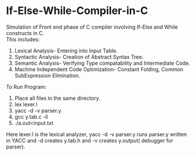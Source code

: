 # If-Else-While-Compiler-in-C
Simulation of Front end phase of C compiler involving If-Else and While constructs in C.</br>
This includes:</br>
1) Lexical Analysis- Entering into Input Table.</br>
2) Syntactic Analysis- Creation of Abstract Syntax Tree.</br>
3) Semantic Analysis- Verifying Type compatability and Intermediate Code.</br>
4) Machine Independent Code Optimization- Constant Folding, Common SubExpression Elimination.</br>

To Run Program:</br>
1) Place all files in the same directory.</br>
2) lex lexer.l</br>
3) yacc -d -v parser.y</br>
4) gcc y.tab.c -ll </br>
5) ./a.out<input.txt</br>

Here lexer.l is the lexical analyzer, yacc -d -v parser.y runs parser.y written in YACC and -d creates y.tab.h and -v creates y.output( debugger for parser).
